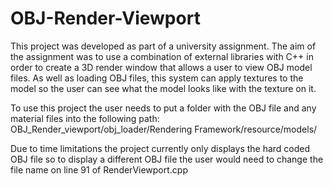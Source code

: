 # OBJ-Render-Viewport
This project was developed as part of a university assignment. The aim of the assignment was to use a combination of external libraries with C++ in order to create a 3D render window that allows a user to view OBJ model files.
As well as loading OBJ files, this system can apply textures to the model so the user can see what the model looks like with the texture on it.


To use this project the user needs to put a folder with the OBJ file and any material files into the following path:
OBJ_Render_viewport/obj_loader/Rendering Framework/resource/models/

Due to time limitations the project currently only displays the hard coded OBJ file so to display a different OBJ file the user would need to change the file name on line 91 of RenderViewport.cpp
